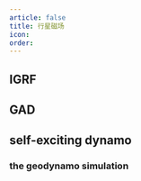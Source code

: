 ```yaml
---
article: false
title: 行星磁场
icon: 
order:
---
```

## IGRF
## GAD
## self-exciting dynamo
### the geodynamo simulation